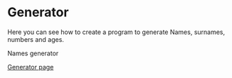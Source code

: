 # Generator

Here you can see how to create a program to generate Names, surnames, numbers and ages.

Names generator

[Generator page](https://xc3mill.github.io/Generator/)
